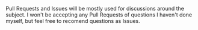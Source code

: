 Pull Requests and Issues will be mostly used for discussions around the subject. I won't be accepting any Pull Requests of questions I haven't done myself, but feel free to recomend questions as Issues.
